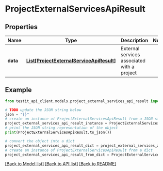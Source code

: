 # ProjectExternalServicesApiResult


## Properties

Name | Type | Description | Notes
------------ | ------------- | ------------- | -------------
**data** | [**List[ProjectExternalServiceApiResult]**](ProjectExternalServiceApiResult.md) | External services associated with a project | 

## Example

```python
from testit_api_client.models.project_external_services_api_result import ProjectExternalServicesApiResult

# TODO update the JSON string below
json = "{}"
# create an instance of ProjectExternalServicesApiResult from a JSON string
project_external_services_api_result_instance = ProjectExternalServicesApiResult.from_json(json)
# print the JSON string representation of the object
print(ProjectExternalServicesApiResult.to_json())

# convert the object into a dict
project_external_services_api_result_dict = project_external_services_api_result_instance.to_dict()
# create an instance of ProjectExternalServicesApiResult from a dict
project_external_services_api_result_from_dict = ProjectExternalServicesApiResult.from_dict(project_external_services_api_result_dict)
```
[[Back to Model list]](../README.md#documentation-for-models) [[Back to API list]](../README.md#documentation-for-api-endpoints) [[Back to README]](../README.md)


